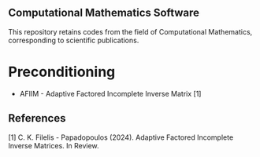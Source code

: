 ## Computational Mathematics Software

This repository retains codes from the field of Computational Mathematics, corresponding to scientific publications.

# Preconditioning
- AFIIM - Adaptive Factored Incomplete Inverse Matrix [1]




## References
[1] C. K. Filelis - Papadopoulos (2024). Adaptive Factored Incomplete Inverse Matrices. In Review.
